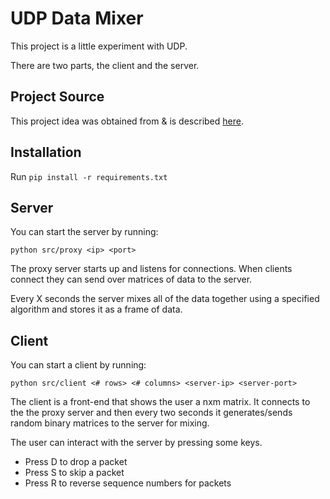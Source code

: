 # UDP Data Mixer

This project is a little experiment with UDP.

There are two parts, the client and the server.

## Project Source
This project idea was obtained from & is described
[here](http://michael.dipperstein.com/mixer/mixer.html).

## Installation

Run `pip install -r requirements.txt`

## Server

You can start the server by running:

`python src/proxy <ip> <port>`

The proxy server starts up and listens for connections.
When clients connect they can send over matrices of data
to the server. 

Every X seconds the server mixes all of the data together
using a specified algorithm and stores it as a frame of data.

## Client

You can start a client by running:

`python src/client <# rows> <# columns> <server-ip> <server-port>`

The client is a front-end that shows the user a nxm matrix. It 
connects to the the proxy server and then every two seconds it 
generates/sends random binary matrices to the server for mixing.

The user can interact with the server by pressing some keys.

* Press D to drop a packet
* Press S to skip a packet
* Press R to reverse sequence numbers for packets